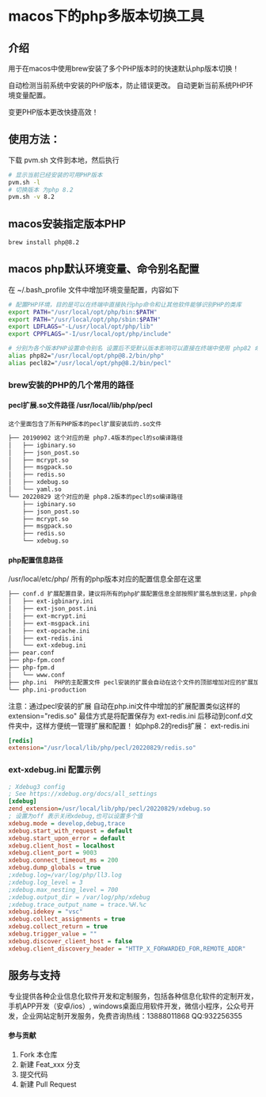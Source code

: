 # macos下的php多版本切换工具

## 介绍
用于在macos中使用brew安装了多个PHP版本时的快速默认php版本切换！ 

自动检测当前系统中安装的PHP版本，防止错误更改。 自动更新当前系统PHP环境变量配置。

变更PHP版本更改快捷高效！


## 使用方法：

下载 pvm.sh 文件到本地，然后执行 
~~~sh
# 显示当前已经安装的可用PHP版本
pvm.sh -l
# 切换版本 为php 8.2
pvm.sh -v 8.2
~~~

## macos安装指定版本PHP

~~~sh
brew install php@8.2
~~~

## macos php默认环境变量、命令别名配置

在 ~/.bash_profile 文件中增加环境变量配置，内容如下
~~~sh
# 配置PHP环境，目的是可以在终端中直接执行php命令和让其他软件能够识别PHP的类库
export PATH="/usr/local/opt/php/bin:$PATH"
export PATH="/usr/local/opt/php/sbin:$PATH"
export LDFLAGS="-L/usr/local/opt/php/lib"
export CPPFLAGS="-I/usr/local/opt/php/include"

# 分别为各个版本PHP设置命令别名 设置后不受默认版本影响可以直接在终端中使用 php82 命令运行php 8.2版本
alias php82="/usr/local/opt/php@8.2/bin/php"
alias pecl82="/usr/local/opt/php@8.2/bin/pecl"

~~~

### brew安装的PHP的几个常用的路径

#### pecl扩展.so文件路径  /usr/local/lib/php/pecl
	这个里面包含了所有PHP版本的pecl扩展安装后的.so文件
~~~sh
├── 20190902 这个对应的是 php7.4版本的pecl的so编译路径
│   ├── igbinary.so
│   ├── json_post.so
│   ├── mcrypt.so
│   ├── msgpack.so
│   ├── redis.so
│   ├── xdebug.so
│   └── yaml.so
└── 20220829 这个对应的是 php8.2版本的pecl的so编译路径
    ├── igbinary.so
    ├── json_post.so
    ├── mcrypt.so
    ├── msgpack.so
    ├── redis.so
    └── xdebug.so
~~~

#### php配置信息路径
/usr/local/etc/php/  所有的php版本对应的配置信息全部在这里

~~~sh
├── conf.d 扩展配置目录，建议将所有的php扩展配置信息全部按照扩展名放到这里，php会自动加载
│   ├── ext-igbinary.ini
│   ├── ext-json_post.ini
│   ├── ext-mcrypt.ini
│   ├── ext-msgpack.ini
│   ├── ext-opcache.ini
│   ├── ext-redis.ini
│   └── ext-xdebug.ini
├── pear.conf
├── php-fpm.conf
├── php-fpm.d 
│   └── www.conf
├── php.ini  PHP的主配置文件 pecl安装的扩展会自动在这个文件的顶部增加对应的扩展加载，建议将这些扩展都移动到 conf.d文件夹中
└── php.ini-production
~~~

注意：通过pecl安装的扩展 自动在php.ini文件中增加的扩展配置类似这样的 extension="redis.so" 最佳方式是将配置保存为 ext-redis.ini 后移动到conf.d文件夹中，这样方便统一管理扩展和配置！
如php8.2的redis扩展：
ext-redis.ini
~~~ini
[redis]
extension="/usr/local/lib/php/pecl/20220829/redis.so"
~~~


### ext-xdebug.ini 配置示例
~~~ini
; Xdebug3 config 
; See https://xdebug.org/docs/all_settings
[xdebug]
zend_extension=/usr/local/lib/php/pecl/20220829/xdebug.so
; 设置为off 表示关闭xdebug,也可以设置多个值 
xdebug.mode = develop,debug,trace
xdebug.start_with_request = default
xdebug.start_upon_error = default
xdebug.client_host = localhost
xdebug.client_port = 9003
xdebug.connect_timeout_ms = 200
xdebug.dump_globals = true
;xdebug.log=/var/log/php/ll3.log
;xdebug.log_level = 3
;xdebug.max_nesting_level = 700
;xdebug.output_dir = /var/log/php/xdebug
;xdebug.trace_output_name = trace.%H.%c
xdebug.idekey = "vsc"
xdebug.collect_assignments = true
xdebug.collect_return = true
xdebug.trigger_value = ""
xdebug.discover_client_host = false 
xdebug.client_discovery_header = "HTTP_X_FORWARDED_FOR,REMOTE_ADDR"
~~~

## 服务与支持
专业提供各种企业信息化软件开发和定制服务，包括各种信息化软件的定制开发，手机APP开发（安卓/ios）, windows桌面应用软件开发，微信小程序，公众号开发，企业网站定制开发服务，免费咨询热线：13888011868
QQ:932256355


#### 参与贡献

1.  Fork 本仓库
2.  新建 Feat_xxx 分支
3.  提交代码
4.  新建 Pull Request


